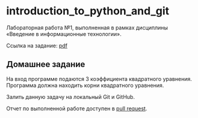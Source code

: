 # introduction_to_python_and_git

Лабораторная работа №1, выполненная в рамках дисциплины «Введение в информационные технологии».

Ссылка на задание: [pdf](appendix/task.pdf)

## Домашнее задание

На вход программе подаются 3 коэффициента квадратного уравнения. Программа должна находить корни квадратного уравнения.

Залить данную задачу на локальный Git и GitHub.

Отчет по выполненной работе доступен в [pull request](https://github.com/PatriotRossii/introduction_to_python_and_git/pull/1).
